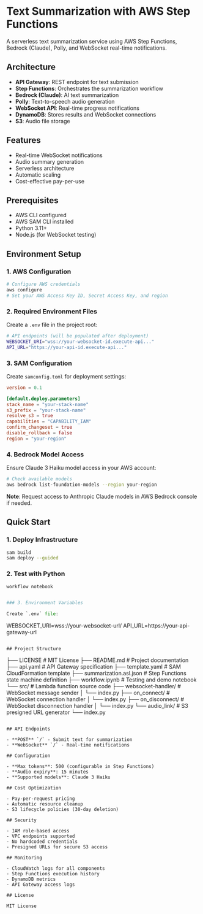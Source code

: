 # Text Summarization with AWS Step Functions

A serverless text summarization service using AWS Step Functions, Bedrock (Claude), Polly, and WebSocket real-time notifications.

## Architecture

- **API Gateway**: REST endpoint for text submission
- **Step Functions**: Orchestrates the summarization workflow
- **Bedrock (Claude)**: AI text summarization
- **Polly**: Text-to-speech audio generation
- **WebSocket API**: Real-time progress notifications
- **DynamoDB**: Stores results and WebSocket connections
- **S3**: Audio file storage

## Features

- Real-time WebSocket notifications
- Audio summary generation
- Serverless architecture
- Automatic scaling
- Cost-effective pay-per-use

## Prerequisites

- AWS CLI configured
- AWS SAM CLI installed
- Python 3.11+
- Node.js (for WebSocket testing)

## Environment Setup

### 1. AWS Configuration

```bash
# Configure AWS credentials
aws configure
# Set your AWS Access Key ID, Secret Access Key, and region 
```

### 2. Required Environment Files

Create a `.env` file in the project root:

```bash
# API endpoints (will be populated after deployment)
WEBSOCKET_URI="wss://your-websocket-id.execute-api..."
API_URL="https://your-api-id.execute-api..."
```

### 3. SAM Configuration

Create `samconfig.toml` for deployment settings:

```toml
version = 0.1

[default.deploy.parameters]
stack_name = "your-stack-name"
s3_prefix = "your-stack-name"
resolve_s3 = true
capabilities = "CAPABILITY_IAM"
confirm_changeset = true
disable_rollback = false
region = "your-region"
```

### 4. Bedrock Model Access

Ensure Claude 3 Haiku model access in your AWS account:

```bash
# Check available models
aws bedrock list-foundation-models --region your-region
```

**Note**: Request access to Anthropic Claude models in AWS Bedrock console if needed.

## Quick Start

### 1. Deploy Infrastructure

```bash
sam build
sam deploy --guided
```

### 2. Test with Python

```python
workflow notebook


### 3. Environment Variables

Create `.env` file:
```
WEBSOCKET_URI=wss://your-websocket-url/
API_URL=https://your-api-gateway-url
```

## Project Structure

```
├── LICENSE                 # MIT License
├── README.md              # Project documentation
├── api.yaml               # API Gateway specification
├── template.yaml          # SAM CloudFormation template
├── summarization.asl.json # Step Functions state machine definition
├── workflow.ipynb         # Testing and demo notebook
└── src/                   # Lambda function source code
    ├── websocket-handler/ # WebSocket message sender
    │   └── index.py
    ├── on_connect/        # WebSocket connection handler
    │   └── index.py
    ├── on_disconnect/     # WebSocket disconnection handler
    │   └── index.py
    └── audio_link/        # S3 presigned URL generator
        └── index.py
```

## API Endpoints

- **POST** `/` - Submit text for summarization
- **WebSocket** `/` - Real-time notifications

## Configuration

- **Max tokens**: 500 (configurable in Step Functions)
- **Audio expiry**: 15 minutes
- **Supported models**: Claude 3 Haiku

## Cost Optimization

- Pay-per-request pricing
- Automatic resource cleanup
- S3 lifecycle policies (30-day deletion)

## Security

- IAM role-based access
- VPC endpoints supported
- No hardcoded credentials
- Presigned URLs for secure S3 access

## Monitoring

- CloudWatch logs for all components
- Step Functions execution history
- DynamoDB metrics
- API Gateway access logs

## License

MIT License
